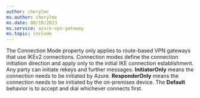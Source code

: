 ```yaml
---
author: cherylmc
ms.author: cherylmc
ms.date: 08/10/2023
ms.service: azure-vpn-gateway
ms.topic: include
---
```


The Connection Mode property only applies to route-based VPN gateways that use IKEv2 connections. Connection modes define the connection initiation direction and apply only to the initial IKE connection establishment. Any party can initiate rekeys and further messages. **InitiatorOnly** means the connection needs to be initiated by Azure. **ResponderOnly** means the connection needs to be initiated by the on-premises device. The **Default** behavior is to accept and dial whichever connects first.